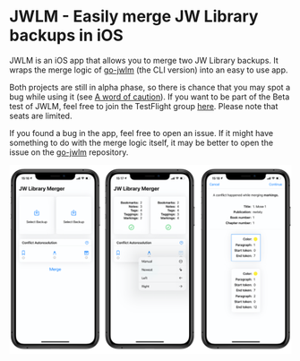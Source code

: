 # JWLM - Easily merge JW Library backups in iOS

JWLM is an iOS app that allows you to merge two JW Library backups. It wraps the
merge logic of [go-jwlm](https://github.com/AndreasSko/go-jwlm) (the CLI
version) into an easy to use app. 

Both projects are still in alpha phase, so there is chance that you may spot a bug
while using it (see [A word of
caution](https://github.com/AndreasSko/go-jwlm#a-word-of-caution)). If you want
to be part of the Beta test of JWLM, feel free to join the TestFlight group
[here](https://testflight.apple.com/join/lMl8Gsc2). Please note that seats are
limited.

If you found a bug in the app, feel free to open an issue. If it might have something
to do with the merge logic itself, it may be better to open the issue on the
[go-jwlm](https://github.com/AndreasSko/go-jwlm) repository.

![](docs/images/screenshots.png)
